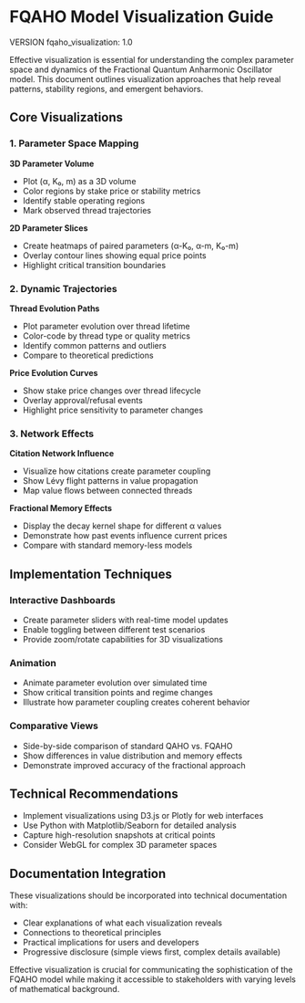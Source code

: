 # FQAHO Model Visualization Guide

VERSION fqaho_visualization: 1.0

Effective visualization is essential for understanding the complex parameter space and dynamics of the Fractional Quantum Anharmonic Oscillator model. This document outlines visualization approaches that help reveal patterns, stability regions, and emergent behaviors.

## Core Visualizations

### 1. Parameter Space Mapping

**3D Parameter Volume**

- Plot (α, K₀, m) as a 3D volume
- Color regions by stake price or stability metrics
- Identify stable operating regions
- Mark observed thread trajectories

**2D Parameter Slices**

- Create heatmaps of paired parameters (α-K₀, α-m, K₀-m)
- Overlay contour lines showing equal price points
- Highlight critical transition boundaries

### 2. Dynamic Trajectories

**Thread Evolution Paths**

- Plot parameter evolution over thread lifetime
- Color-code by thread type or quality metrics
- Identify common patterns and outliers
- Compare to theoretical predictions

**Price Evolution Curves**

- Show stake price changes over thread lifecycle
- Overlay approval/refusal events
- Highlight price sensitivity to parameter changes

### 3. Network Effects

**Citation Network Influence**

- Visualize how citations create parameter coupling
- Show Lévy flight patterns in value propagation
- Map value flows between connected threads

**Fractional Memory Effects**

- Display the decay kernel shape for different α values
- Demonstrate how past events influence current prices
- Compare with standard memory-less models

## Implementation Techniques

### Interactive Dashboards

- Create parameter sliders with real-time model updates
- Enable toggling between different test scenarios
- Provide zoom/rotate capabilities for 3D visualizations

### Animation

- Animate parameter evolution over simulated time
- Show critical transition points and regime changes
- Illustrate how parameter coupling creates coherent behavior

### Comparative Views

- Side-by-side comparison of standard QAHO vs. FQAHO
- Show differences in value distribution and memory effects
- Demonstrate improved accuracy of the fractional approach

## Technical Recommendations

- Implement visualizations using D3.js or Plotly for web interfaces
- Use Python with Matplotlib/Seaborn for detailed analysis
- Capture high-resolution snapshots at critical points
- Consider WebGL for complex 3D parameter spaces

## Documentation Integration

These visualizations should be incorporated into technical documentation with:

- Clear explanations of what each visualization reveals
- Connections to theoretical principles
- Practical implications for users and developers
- Progressive disclosure (simple views first, complex details available)

Effective visualization is crucial for communicating the sophistication of the FQAHO model while making it accessible to stakeholders with varying levels of mathematical background.
